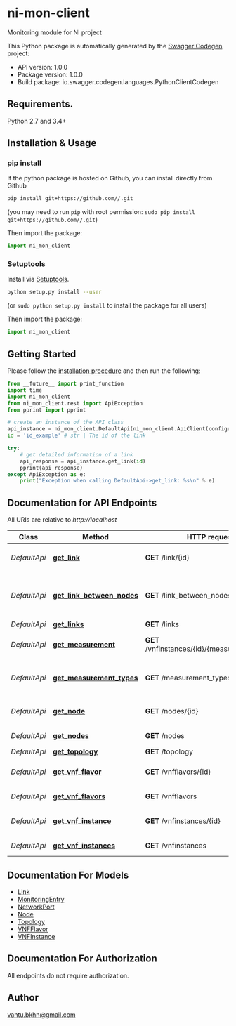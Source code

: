 # ni-mon-client
Monitoring module for NI project

This Python package is automatically generated by the [Swagger Codegen](https://github.com/swagger-api/swagger-codegen) project:

- API version: 1.0.0
- Package version: 1.0.0
- Build package: io.swagger.codegen.languages.PythonClientCodegen

## Requirements.

Python 2.7 and 3.4+

## Installation & Usage
### pip install

If the python package is hosted on Github, you can install directly from Github

```sh
pip install git+https://github.com//.git
```
(you may need to run `pip` with root permission: `sudo pip install git+https://github.com//.git`)

Then import the package:
```python
import ni_mon_client 
```

### Setuptools

Install via [Setuptools](http://pypi.python.org/pypi/setuptools).

```sh
python setup.py install --user
```
(or `sudo python setup.py install` to install the package for all users)

Then import the package:
```python
import ni_mon_client
```

## Getting Started

Please follow the [installation procedure](#installation--usage) and then run the following:

```python
from __future__ import print_function
import time
import ni_mon_client
from ni_mon_client.rest import ApiException
from pprint import pprint

# create an instance of the API class
api_instance = ni_mon_client.DefaultApi(ni_mon_client.ApiClient(configuration))
id = 'id_example' # str | The id of the link

try:
    # get detailed information of a link
    api_response = api_instance.get_link(id)
    pprint(api_response)
except ApiException as e:
    print("Exception when calling DefaultApi->get_link: %s\n" % e)

```

## Documentation for API Endpoints

All URIs are relative to *http://localhost*

Class | Method | HTTP request | Description
------------ | ------------- | ------------- | -------------
*DefaultApi* | [**get_link**](docs/DefaultApi.md#get_link) | **GET** /link/{id} | get detailed information of a link
*DefaultApi* | [**get_link_between_nodes**](docs/DefaultApi.md#get_link_between_nodes) | **GET** /link_between_nodes | get detailed information of a link between two specific nodes
*DefaultApi* | [**get_links**](docs/DefaultApi.md#get_links) | **GET** /links | get list of link
*DefaultApi* | [**get_measurement**](docs/DefaultApi.md#get_measurement) | **GET** /vnfinstances/{id}/{measurement_type} | get measurement value
*DefaultApi* | [**get_measurement_types**](docs/DefaultApi.md#get_measurement_types) | **GET** /measurement_types/{id} | get a list of measurements of a vnf instance
*DefaultApi* | [**get_node**](docs/DefaultApi.md#get_node) | **GET** /nodes/{id} | get detailed information of a node
*DefaultApi* | [**get_nodes**](docs/DefaultApi.md#get_nodes) | **GET** /nodes | get a list of nodes
*DefaultApi* | [**get_topology**](docs/DefaultApi.md#get_topology) | **GET** /topology | get topology
*DefaultApi* | [**get_vnf_flavor**](docs/DefaultApi.md#get_vnf_flavor) | **GET** /vnfflavors/{id} | get detailed information of a vnfflavor
*DefaultApi* | [**get_vnf_flavors**](docs/DefaultApi.md#get_vnf_flavors) | **GET** /vnfflavors | get a list of vnfflavors
*DefaultApi* | [**get_vnf_instance**](docs/DefaultApi.md#get_vnf_instance) | **GET** /vnfinstances/{id} | get detailed information of a vnf instance
*DefaultApi* | [**get_vnf_instances**](docs/DefaultApi.md#get_vnf_instances) | **GET** /vnfinstances | get a list of vnf instances


## Documentation For Models

 - [Link](docs/Link.md)
 - [MonitoringEntry](docs/MonitoringEntry.md)
 - [NetworkPort](docs/NetworkPort.md)
 - [Node](docs/Node.md)
 - [Topology](docs/Topology.md)
 - [VNFFlavor](docs/VNFFlavor.md)
 - [VNFInstance](docs/VNFInstance.md)


## Documentation For Authorization

 All endpoints do not require authorization.


## Author

vantu.bkhn@gmail.com

